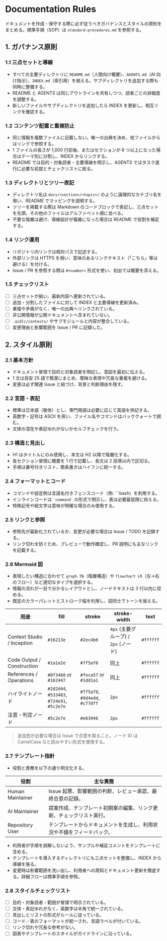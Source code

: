 # Documentation Rules

ドキュメントを作成・保守する際に必ず従うべきガバナンスとスタイルの原則をまとめる。標準手順（SOP）は `standard-procedures.md` を参照する。

## 1. ガバナンス原則

### 1.1 三点セットと導線
- すべての主要ディレクトリに `README.md`（人間向け概要）、`AGENTS.md`（AI 向け指示）、`INDEX.md`（索引用）を揃える。サブディレクトリを追加する際も同時に整備する。
- README と AGENTS は同じアウトラインを共有しつつ、読者ごとの詳細度を調整する。
- 新しいファイルやサブディレクトリを追加したら INDEX を更新し、相互リンクを確認する。

### 1.2 コンテンツ配置と重複防止
- 同じ情報を複数ファイルに記載しない。唯一の出典を決め、他ファイルからはリンクで参照する。
- 1 ファイルの長さが 1,000 行前後、またはセクションが 6 つ以上になった場合はテーマ別に分割し、INDEX からリンクする。
- README では目的・対象読者・主要導線を明示し、AGENTS ではタスク遂行に必要な前提とチェックリストに絞る。

### 1.3 ディレクトリとツリー表記
- ディレクトリ名は `docs/<section>/<topic>/` のように論理的なカテゴリ名を用い、README でマッピングを説明する。
- ツリーを掲載する際は Markdown のコードブロックで表記し、三点セットを先頭、その他のファイルはアルファベット順に並べる。
- 不要な階層は避け、導線設計が複雑になった場合は README で役割を補足する。

### 1.4 リンク運用
- リポジトリ内リンクは相対パスで記述する。
- 外部リンクは HTTPS を用い、意味のあるリンクテキスト（「こちら」等は避ける）を付ける。
- Issue / PR を参照する際は `#<number>` 形式を使い、初出では概要を添える。

### 1.5 チェックリスト
- [ ] 三点セットが揃い、最新内容へ更新されている。  
- [ ] 追加・分割したファイルに対して INDEX と主要導線を更新済み。  
- [ ] 重複や矛盾がなく、唯一の出典へリンクされている。  
- [ ] 非公開情報が公開ドキュメントへ含まれていない。  
- [ ] `.aidlc/contexts/` やサブモジュールと内容が整合している。  
- [ ] 変更理由と影響範囲を Issue / PR に記録した。  

## 2. スタイル原則

### 2.1 基本方針
- ドキュメント冒頭で目的と対象読者を明記し、意図を最初に伝える。
- 1 文は目安 25 語で簡潔にまとめ、曖昧な表現や冗長な重複を避ける。
- 変更は必ず関連 Issue と紐づけ、背景と判断理由を残す。

### 2.2 言語・表記
- 標準は日本語（敬体）とし、専門用語は必要に応じて英語を併記する。
- 英数字・記号は ASCII を用い、ファイル名やコマンドはバッククォートで囲む。
- 文体の混在や表記ゆれがないかセルフチェックを行う。

### 2.3 構造と見出し
- H1 はタイトルにのみ使用し、本文は H2 以降で階層化する。
- 各セクション冒頭に概要を 1 行で記載し、長文は 2 段落以内で区切る。
- 手順は番号付きリスト、箇条書きはハイフンに統一する。

### 2.4 フォーマットとコード
- コマンドや設定例は言語名付きフェンスコード（例: ```bash）を利用する。
- インラインコードは `` `command` `` の形式で明示し、表は必要最低限に抑える。
- 特殊記号や絵文字は意味が明確な場合のみ使用する。

### 2.5 リンクと参照
- 参照先が最新化されているか、変更が必要な場合は Issue / TODO を記録する。
- リンク切れを防ぐため、プレビューで動作確認し、PR 説明にも主なリンクを記載する。

### 2.6 Mermaid 図
- 表現したい構造に合わせて `graph TB`（階層構造）や `flowchart LR`（左→右のフロー）など適切なタイプを選択する。
- 情報の流れが一目で分かるレイアウトとし、ノードテキストは 3 行以内に収める。
- 既定のカラーパレットとストローク幅を利用し、図同士でトーンを揃える。

| 用途 | fill | stroke | stroke-width | text |
|------|------|--------|--------------|------|
| Context Studio / Inception | `#16213e` | `#2ec4b6` | `4px` (主要グループ) / `2px` (ノード) | `#ffffff` |
| Code Output / Construction | `#1a1a2e` | `#7f5af0` | 同上 | `#ffffff` |
| References / Operations | `#0f3460` or `#162447` | `#feca57` or `#1dd1a1` | 同上 | `#ffffff` |
| ハイライトノード | `#2d2d44`, `#533483`, `#724e91`, `#5c2e7e` | `#7f5af0`, `#9d4edd`, `#c77dff` | `2px` | `#ffffff` |
| 注意・判定ノード | `#5c2e7e` | `#e63946` | `2px` | `#ffffff` |

> 追加色が必要な場合は Issue で合意を取ること。ノード ID は CamelCase など読みやすい形式を使用する。

### 2.7 テンプレート指針
- 役割と責務を以下の通り明文化する。

| 役割 | 主な責務 |
|------|----------|
| Human Maintainer | Issue 起票、影響範囲の判断、レビュー承認、最終合意の記録。 |
| AI Maintainer | 提案作成、テンプレート初期案の編集、リンク更新、チェックリスト実行。 |
| Repository User | テンプレートからドキュメントを生成し、利用状況や不備をフィードバック。 |

- 利用者が手順を誤解しないよう、サンプルや補足コメントをテンプレートに含める。
- テンプレートを導入するディレクトリにも三点セットを整備し、INDEX から導線を張る。
- 変更時は影響範囲を洗い出し、利用者への周知とドキュメント更新を徹底する。詳細フローは標準手順を参照。

### 2.8 スタイルチェックリスト
- [ ] 目的・対象読者・範囲が冒頭で明示されている。  
- [ ] 文体・表記ゆれがなく、英数字は半角で統一されている。  
- [ ] 見出しとリストの形式がルールに従っている。  
- [ ] コード／表のフォーマットが統一され、言語ラベルが付いている。  
- [ ] リンク切れや冗長な参考がない。  
- [ ] 図表やテンプレートのスタイルがガイドラインに沿っている。  
